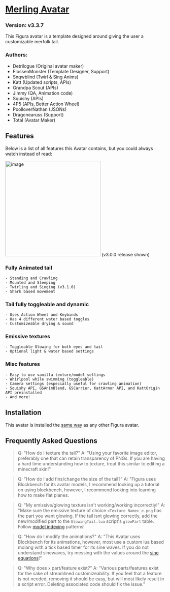 # [Merling Avatar](https://github.com/TotalTakeover/FiguraMerlingAvatar)
### Version: v3.3.7
This Figura avatar is a template designed around giving the user a customizable merfolk tail.

### Authors:
- Detrilogue (Original avatar maker)
- FlossenMonster (Template Designer, Support)
- Snqwblind (Twirl & Sing Anims)
- Katt (Updated scripts, APIs)
- Grandpa Scout (APIs)
- Jimmy (QA, Animation code)
- Squishy (APIs)
- 4P5 (APIs, Better Action Wheel)
- PoolloverNathan (JSONs)
- Dragonearuss (Support)
- Total (Avatar Maker)

## Features
Below is a list of all features this Avatar contains, but you could always watch instead of read: 

[<img src="https://img.youtube.com/vi/rSYfbQ1mkgM/maxresdefault.jpg" alt="image" width="300" height="auto">](https://youtu.be/rSYfbQ1mkgM) 
(v3.0.0 release shown)

### Fully Animated tail
	- Standing and Crawling
	- Mounted and Sleeping
	- Twirling and Singing (v3.1.0)
	- Shark based movement
### Tail fully toggleable and dynamic
	- Uses Action Wheel and Keybinds
	- Has 4 different water based toggles
	- Customizeable drying & sound
### Emissive textures
	- Toggleable Glowing for both eyes and tail
	- Optional light & water based settings
### Misc features
	- Easy to use vanilla texture/model settings
	- Whirlpool while swimming (toggleable)
	- Camera settings (especially useful for crawling animation)
	- Squishy API, GSAnimBlend, GSCarrier, KattArmor API, and KattOrigin API preinstalled
	- And more!
## Installation
This avatar is installed the [same way](https://wiki.figuramc.org/start_here/Avatar%20File%20Format) as any other Figura avatar.
## Frequently Asked Questions
>Q: "How do I texture the tail?"
>A: "Using your favorite image editor, preferably one that can retain transparency of PNGs. If you are having a hard time understanding how to texture, treat this similar to editing a minecraft skin!"

>Q: "How do I add fins/change the size of the tail?"
>A: "Figura uses Blockbench for its avatar models, I recommend looking up a tutorial on using blockbench, however, I recommend looking into learning how to make flat planes.

>Q: "My emissive/glowing texture isn't working/working incorrectly!"
>A: "Make sure the emissive texture of choice `<Texture Name>_e.png` has the part you want glowing. If the tail isnt glowing correctly, add the new/modified part to the `GlowingTail.lua` script's `glowPart` table. Follow [model indexing](https://wiki.figuramc.org/tutorials/ModelPart%20Indexing) patterns!

>Q: "How do I modify the animations?"
>A: "This Avatar uses Blockbench for its animations, however, most use a custom lua based molang with a tick based timer for its sine waves. If you do not understand sinewaves, try messing with the values around the [sine equations](https://www.desmos.com/calculator/w9jrdpvsmk)!"

>Q: "Why does `x` part/feature exist?"
>A: "Various parts/features exist for the sake of streamlined customizeability. If you feel that a feature is not needed, removing it should be easy, but will most likely result in a script error. Deleting associated code should fix the issue."